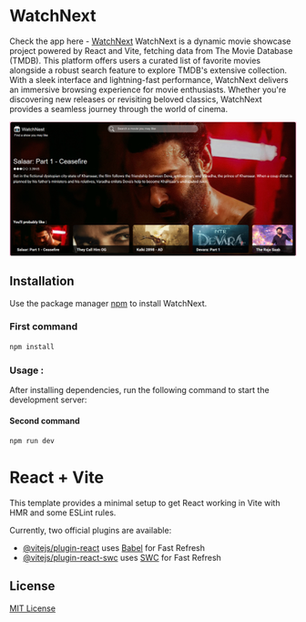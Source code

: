 # WatchNext

Check the app here - [WatchNext](watch-next-react.vercel.app)
WatchNext is a dynamic movie showcase project powered by React and Vite, fetching data from The Movie Database (TMDB). This platform offers users a curated list of favorite movies alongside a robust search feature to explore TMDB's extensive collection. With a sleek interface and lightning-fast performance, WatchNext delivers an immersive browsing experience for movie enthusiasts. Whether you're discovering new releases or revisiting beloved classics, WatchNext provides a seamless journey through the world of cinema.

![Project Image](/project-watchnext.png)

## Installation

Use the package manager [npm](https://www.npmjs.com/) to install WatchNext.

### First command

```bash
npm install
```

### Usage :

After installing dependencies, run the following command to start the development server:

#### Second command

```bash
npm run dev
```

# React + Vite

This template provides a minimal setup to get React working in Vite with HMR and some ESLint rules.

Currently, two official plugins are available:

- [@vitejs/plugin-react](https://github.com/vitejs/vite-plugin-react/blob/main/packages/plugin-react/README.md) uses [Babel](https://babeljs.io/) for Fast Refresh
- [@vitejs/plugin-react-swc](https://github.com/vitejs/vite-plugin-react-swc) uses [SWC](https://swc.rs/) for Fast Refresh

## License

[MIT License](https://choosealicense.com/licenses/mit/)
